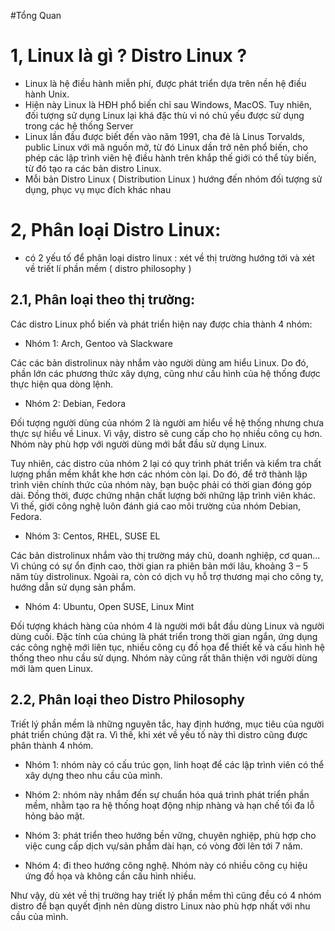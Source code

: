 #Tổng Quan

# 1, Linux là gì ? Distro Linux ? 
- Linux là hệ điều hành miễn phí, được phát triển dựa trên nền hệ điều hành Unix.
- Hiện này Linux là HĐH phổ biến chỉ sau Windows, MacOS. Tuy nhiên, đối tượng sử dụng Linux lại khá đặc thù vì nó chủ yếu được sử dụng trong các hệ thống Server
- Linux lần đầu được biết đến vào năm 1991, cha đẻ là Linus Torvalds, public Linux với mã nguồn mở, từ đó Linux dần trở nên phổ biến, cho phép các lập trình viên hệ điều hành trên khắp thế giới có thể tùy biến, từ đó tạo ra các bản distro Linux.
- Mỗi bản Distro Linux ( Distribution Linux ) hướng đến nhóm đối tượng sử dụng, phục vụ mục đích khác nhau

# 2, Phân loại Distro Linux: 
- có 2 yếu tố để phân loại distro linux : xét về thị trường hướng tới và xét về triết lí phần mềm ( distro philosophy ) 

## 2.1, Phân loại theo thị trường: 
Các distro Linux phổ biến và phát triển hiện nay được chia thành 4 nhóm:

- Nhóm 1: Arch, Gentoo và Slackware

Các các bản distrolinux này nhắm vào người dùng am hiểu Linux. Do đó, phần lớn các phương thức xây dựng, cũng như cấu hình của hệ thống được thực hiện qua dòng lệnh.

- Nhóm 2: Debian, Fedora

Đối tượng người dùng của nhóm 2 là người am hiểu về hệ thống nhưng chưa thực sự hiểu về Linux. Vì vậy, distro sẽ cung cấp cho họ nhiều công cụ hơn. Nhóm này phù hợp với người dùng mới bắt đầu sử dụng Linux. 

Tuy nhiên, các distro của nhóm 2 lại có quy trình phát triển và kiểm tra chất lượng phần mềm khắt khe hơn các nhóm còn lại. Do đó, để trở thành lập trình viên chính thức của nhóm này, bạn buộc phải có thời gian đóng góp dài. Đồng thời, được chứng nhận chất lượng bởi những lập trình viên khác. Vì thế, giới công nghệ luôn đánh giá cao môi trường của nhóm Debian, Fedora.

- Nhóm 3: Centos, RHEL, SUSE EL

Các bản distrolinux nhắm vào thị trường máy chủ, doanh nghiệp, cơ quan… Vì chúng có sự ổn định cao, thời gian ra phiên bản mới lâu, khoảng 3 – 5 năm tùy distrolinux. Ngoài ra, còn có dịch vụ hỗ trợ thương mại cho công ty, hướng dẫn sử dụng sản phẩm.

- Nhóm 4: Ubuntu, Open SUSE, Linux Mint

Đối tượng khách hàng của nhóm 4 là người mới bắt đầu dùng Linux và người dùng cuối. Đặc tính của chúng là phát triển trong thời gian ngắn, ứng dụng các công nghệ mới liên tục, nhiều công cụ đồ họa để thiết kế và cấu hình hệ thống theo nhu cầu sử dụng. Nhóm này cũng rất thân thiện với người dùng mới làm quen Linux.

## 2.2, Phân loại theo Distro Philosophy
Triết lý phần mềm là những nguyên tắc, hay định hướng, mục tiêu của người phát triển chúng đặt ra. Vì thế, khi xét về yếu tố này thì distro cũng được phân thành 4 nhóm.

- Nhóm 1: nhóm này có cấu trúc gọn, linh hoạt để các lập trình viên có thể xây dựng theo nhu cầu của mình.

- Nhóm 2: nhóm này nhắm đến sự chuẩn hóa quá trình phát triển phần mềm, nhằm tạo ra hệ thống hoạt động nhịp nhàng và hạn chế tối đa lỗ hỏng bảo mật.

- Nhóm 3: phát triển theo hướng bền vững, chuyên nghiệp, phù hợp cho việc cung cấp dịch vụ/sản phẩm dài hạn, có vòng đời lên tới 7 năm.

- Nhóm 4: đi theo hướng công nghệ. Nhóm này có nhiều công cụ hiệu ứng đồ họa và không cần cấu hình nhiều.

Như vậy, dù xét về thị trường hay triết lý phần mềm thì cũng đều có 4 nhóm distro để bạn quyết định nên dùng distro Linux nào phù hợp nhất với nhu cầu của mình.
